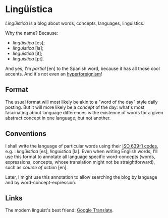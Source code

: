 Lingüística
===

*Lingüística* is a blog about words, concepts, languages, linguistics.

Why the name? Because:

* *lingüística* [es];
* *linguistica* [la];
* *linguistica* [it];
* *linguística* [pt].

And yes, I'm *partial* [en] to the Spanish word, because it has all those cool accents. And it's not even an [hyperforeignism](http://en.wikipedia.org/wiki/Hyperforeignism)!

## Format

The usual format will most likely be akin to a "word of the day" style daily posting. But it will more likely be a *concept* of the day: what's most fascinating about language differences is the existence of words for a given abstract concept in one language, but not another.

## Conventions

I shall write the language of particular words using their [ISO 639-1 codes](https://en.wikipedia.org/wiki/List_of_ISO_639-1_codes), e.g. : *lingüística* [es], *linguistica* [la]. Even when writing English words, I'll use this format to annotate all language specific word-concepts (words, expressions, concepts, whose translation might not be straightforward), such as *course of action* [en].

Later, I might use this annotation to allow searching the blog by language and by word-concept-expression.

## Links

The modern linguist's best friend: [Google Translate](http://translate.google.com/]).